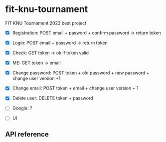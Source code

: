# fit-knu-tournament

FIT KNU Tournament 2023 best project

- [x] Registration: POST email + pasword + confirm password -> return token

- [x] Login: POST email + password -> return token

- [x] Check: GET token -> ok if token valid

- [x] ME: GET token -> email

- [x] Change password: POST token + old password + new password + change user version +1

- [x] Change email: POST token + email + change user version + 1

- [x] Delete user: DELETE token + password

- [ ] Google: ?

- [ ] UI

## API reference
